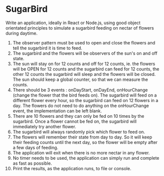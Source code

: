 # SugarBird

Write an application, ideally in React or Node.js, using good object orientated principles to simulate a sugarbird feeding on nectar of flowers during daytime.

1. The observer pattern must be used to open and close the flowers and tell the sugarbird it is time to feed.
2. The sugarbird and the flowers will be observers of the sun's on and off state.
3. The sun will stay on for 12 counts and off for 12 counts, ie. the flowers will be OPEN for 12 counts and the sugarbird can feed for 12 counts, the other 12 counts the sugarbird will sleep and the flowers will be closed. The sun should keep a global counter, so that we can measure the counts.
4. There should be 3 events : onDayStart, onDayEnd, onHourChange (change the flower that the bird feeds on). The sugarbird will feed on a different flower every hour, so the sugarbird can feed on 12 flowers in a day. The flowers do not need to do anything on the onHourChange event, the implementation can be left blank.
5. There are 10 flowers and they can only be fed on 10 times by the sugarbird.
Once a flower cannot be fed on, the sugarbird will immediately try another flower.
6. The sugarbird will always randomly pick which flower to feed on.
7. The flowers will remember their state from day to day. So it will keep their feeding counts until the next day, so the flower will be empty after a few days of feeding.
8. The application will exit when there is no more nectar in any flower.
9. No timer needs to be used, the application can simply run and complete as fast as possible.
10. Print the results, as the application runs, to file or console.
